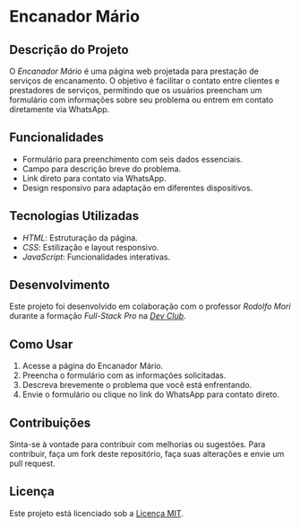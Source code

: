 # Encanador Mário

## Descrição do Projeto

O *Encanador Mário* é uma página web projetada para prestação de serviços de encanamento. O objetivo é facilitar o contato entre clientes e prestadores de serviços, permitindo que os usuários preencham um formulário com informações sobre seu problema ou entrem em contato diretamente via WhatsApp.

## Funcionalidades

- Formulário para preenchimento com seis dados essenciais.
- Campo para descrição breve do problema.
- Link direto para contato via WhatsApp.
- Design responsivo para adaptação em diferentes dispositivos.

## Tecnologias Utilizadas

- *HTML*: Estruturação da página.
- *CSS*: Estilização e layout responsivo.
- *JavaScript*: Funcionalidades interativas.

## Desenvolvimento

Este projeto foi desenvolvido em colaboração com o professor *Rodolfo Mori* durante a formação *Full-Stack Pro* na <a href="www.devclub.com.br">*Dev Club*</a>.

## Como Usar

1. Acesse a página do Encanador Mário.
2. Preencha o formulário com as informações solicitadas.
3. Descreva brevemente o problema que você está enfrentando.
4. Envie o formulário ou clique no link do WhatsApp para contato direto.

## Contribuições

Sinta-se à vontade para contribuir com melhorias ou sugestões. Para contribuir, faça um fork deste repositório, faça suas alterações e envie um pull request.

## Licença

Este projeto está licenciado sob a [Licença MIT](LICENSE).
